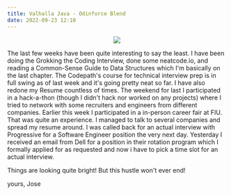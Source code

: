 ```yaml
---
title: Valhalla Java - Odinforce Blend
date: 2022-09-23 12:10
---
```


<!-- markdownlint-disable -->

<p style="text-align:center;"><img src="https://markojudas.github.io/chronicles/img/ds_a_coffee.jpg" style="max-height: 500px; max-width: 500px;"></p>

The last few weeks have been quite interesting to say the least. I have been doing the Grokking the Coding Interview, done some neatcode.io, and reading a Common-Sense Guide to Data Structures which I'm basically on the last chapter. The Codepath's course for technical interview prep is in full swing as of last week and it's going pretty neat so far. I have also redone my Resume countless of times. The weekend for last I participated in a hack-a-thon (though I didn't hack nor worked on any projects) where I tried to network with some recruiters and engineers from different companies. Earlier this week I participated in a in-person career fair at FIU. That was quite an experience. I managed to talk to several companies and spread my resume around. I was called back for an actual interview with Progressive for a Software Engineer position the very next day. Yesterday I received an email from Dell for a position in their rotation program which I formally applied for as requested and now i have to pick a time slot for an actual interview.

Things are looking quite bright! But this hustle won't ever end!

yours,
Jose
